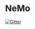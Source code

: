 # NeMo

[![Gitter](https://badges.gitter.im/markplagge/NeMo.svg)](https://gitter.im/markplagge/NeMo?utm_source=badge&utm_medium=badge&utm_campaign=pr-badge&utm_content=badge)